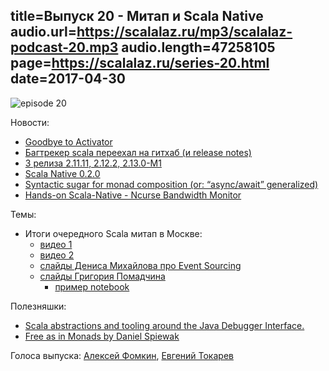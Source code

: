 title=Выпуск 20 - Митап и Scala Native
audio.url=https://scalalaz.ru/mp3/scalalaz-podcast-20.mp3
audio.length=47258105
page=https://scalalaz.ru/series-20.html
date=2017-04-30
----
![episode 20](https://scalalaz.ru/img/episode20.png)

Новости:

- [Goodbye to Activator](https://www.lightbend.com/blog/introducing-a-new-way-to-get-started-with-lightbend-technologies-and-saying-goodbye-to-activator )
- [Багтрекер scala переехал на гитхаб (и release notes)](https://github.com/scala/bug)
- [3 релиза 2.11.11, 2.12.2, 2.13.0-M1](https://scala-lang.org/news/releases-1Q17.html)
- [Scala Native 0.2.0](https://github.com/scala-native/scala-native/releases/tag/v0.2.0)
- [Syntactic sugar for monad composition (or: “async/await” generalized)](https://monadless.io)
- [Hands-on Scala-Native - Ncurse Bandwidth Monitor](https://github.com/MasseGuillaume/hands-on-scala-native)

Темы:

- Итоги очередного Scala митап в Москве:
    - [видео 1](https://www.pscp.tv/w/1nAJEBvgyRRxL)
    - [видео 2](https://www.pscp.tv/w/1yNGaqobdVqGj)
    - [слайды Дениса Михайлова про Event Sourcing](https://www.slideshare.net/notxcain/aecor-purely-functional-event-sourcing)
    - [cлайды Григория Помадчина](https://www.slideshare.net/GrigoryPomadchin/geotrellis-gis-on-scala-75459066)
        - [пример notebook](https://github.com/pomadchin/geotrellis-gis-on-scala)

Полезняшки:

- [Scala abstractions and tooling around the Java Debugger Interface.](https://scala-debugger.org)
- [Free as in Monads by Daniel Spiewak](https://www.youtube.com/watch?v=aKUQUIHRGec)

Голоса выпуска: [Алексей Фомкин](https://github.com/fomkin/korolev), [Евгений Токарев](https://github.com/strobe)
